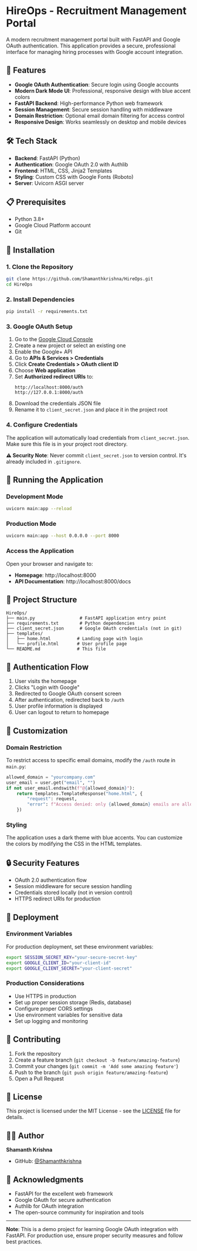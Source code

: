 # HireOps - Recruitment Management Portal

A modern recruitment management portal built with FastAPI and Google OAuth authentication. This application provides a secure, professional interface for managing hiring processes with Google account integration.

## 🚀 Features

- **Google OAuth Authentication**: Secure login using Google accounts
- **Modern Dark Mode UI**: Professional, responsive design with blue accent colors
- **FastAPI Backend**: High-performance Python web framework
- **Session Management**: Secure session handling with middleware
- **Domain Restriction**: Optional email domain filtering for access control
- **Responsive Design**: Works seamlessly on desktop and mobile devices

## 🛠️ Tech Stack

- **Backend**: FastAPI (Python)
- **Authentication**: Google OAuth 2.0 with Authlib
- **Frontend**: HTML, CSS, Jinja2 Templates
- **Styling**: Custom CSS with Google Fonts (Roboto)
- **Server**: Uvicorn ASGI server

## 📋 Prerequisites

- Python 3.8+
- Google Cloud Platform account
- Git

## 🔧 Installation

### 1. Clone the Repository

```bash
git clone https://github.com/Shamanthkrishna/HireOps.git
cd HireOps
```

### 2. Install Dependencies

```bash
pip install -r requirements.txt
```

### 3. Google OAuth Setup

1. Go to the [Google Cloud Console](https://console.cloud.google.com/)
2. Create a new project or select an existing one
3. Enable the Google+ API
4. Go to **APIs & Services > Credentials**
5. Click **Create Credentials > OAuth client ID**
6. Choose **Web application**
7. Set **Authorized redirect URIs** to:
   ```
   http://localhost:8000/auth
   http://127.0.0.1:8000/auth
   ```
8. Download the credentials JSON file
9. Rename it to `client_secret.json` and place it in the project root

### 4. Configure Credentials

The application will automatically load credentials from `client_secret.json`. Make sure this file is in your project root directory.

**⚠️ Security Note**: Never commit `client_secret.json` to version control. It's already included in `.gitignore`.

## 🚀 Running the Application

### Development Mode

```bash
uvicorn main:app --reload
```

### Production Mode

```bash
uvicorn main:app --host 0.0.0.0 --port 8000
```

### Access the Application

Open your browser and navigate to:
- **Homepage**: http://localhost:8000
- **API Documentation**: http://localhost:8000/docs

## 📁 Project Structure

```
HireOps/
├── main.py                 # FastAPI application entry point
├── requirements.txt        # Python dependencies
├── client_secret.json      # Google OAuth credentials (not in git)
├── templates/
│   ├── home.html          # Landing page with login
│   └── profile.html       # User profile page
└── README.md              # This file
```

## 🔐 Authentication Flow

1. User visits the homepage
2. Clicks "Login with Google"
3. Redirected to Google OAuth consent screen
4. After authentication, redirected back to `/auth`
5. User profile information is displayed
6. User can logout to return to homepage

## 🎨 Customization

### Domain Restriction

To restrict access to specific email domains, modify the `/auth` route in `main.py`:

```python
allowed_domain = "yourcompany.com"
user_email = user.get("email", "")
if not user_email.endswith(f"@{allowed_domain}"):
    return templates.TemplateResponse("home.html", {
        "request": request,
        "error": f"Access denied: only {allowed_domain} emails are allowed."
    })
```

### Styling

The application uses a dark theme with blue accents. You can customize the colors by modifying the CSS in the HTML templates.

## 🔒 Security Features

- OAuth 2.0 authentication flow
- Session middleware for secure session handling
- Credentials stored locally (not in version control)
- HTTPS redirect URIs for production

## 🚀 Deployment

### Environment Variables

For production deployment, set these environment variables:

```bash
export SESSION_SECRET_KEY="your-secure-secret-key"
export GOOGLE_CLIENT_ID="your-client-id"
export GOOGLE_CLIENT_SECRET="your-client-secret"
```

### Production Considerations

- Use HTTPS in production
- Set up proper session storage (Redis, database)
- Configure proper CORS settings
- Use environment variables for sensitive data
- Set up logging and monitoring

## 🤝 Contributing

1. Fork the repository
2. Create a feature branch (`git checkout -b feature/amazing-feature`)
3. Commit your changes (`git commit -m 'Add some amazing feature'`)
4. Push to the branch (`git push origin feature/amazing-feature`)
5. Open a Pull Request

## 📝 License

This project is licensed under the MIT License - see the [LICENSE](LICENSE) file for details.

## 👨‍💻 Author

**Shamanth Krishna**
- GitHub: [@Shamanthkrishna](https://github.com/Shamanthkrishna)

## 🙏 Acknowledgments

- FastAPI for the excellent web framework
- Google OAuth for secure authentication
- Authlib for OAuth integration
- The open-source community for inspiration and tools

---

**Note**: This is a demo project for learning Google OAuth integration with FastAPI. For production use, ensure proper security measures and follow best practices. 